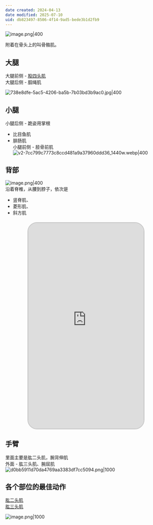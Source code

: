 ```yaml
---
date created: 2024-04-13
date modified: 2025-07-10
uid: db823497-8506-4f14-9ad5-bede3b1d2fb9
---
```


![image.png|400](https://imagehosting4picgo.oss-cn-beijing.aliyuncs.com/imagehosting/fix-dir%2Fpicgo%2Fpicgo-clipboard-images%2F2024%2F04%2F20%2F13-23-59-4b471c17b5bec92054f13a59add9847e-20240420132359-4526ef.png?x-oss-process=image/resize,l_400)

附着在骨头上的叫骨骼肌。

<!-- more -->

## 大腿

大腿前侧 - [股四头肌](股四头肌.md)  
大腿后侧 - 腘绳肌

![738e8dfe-5ac5-4206-ba5b-7b03bd3b9ac0.jpg|400](https://imagehosting4picgo.oss-cn-beijing.aliyuncs.com/imagehosting/fix-dir%2Fliuyishou%2Ftmp%2F2024%2F04%2F13%2F18-28-17-b3d9b92c8f26e413eac5bcb58afad389-738e8dfe-5ac5-4206-ba5b-7b03bd3b9ac0-193bd4.jpg)

## 小腿

小腿后侧 - 跪姿用掌根

- 比目鱼肌
- 腓肠肌  
小腿前侧 - 胫骨前肌  
![v2-7cc799c7773c8ccd481a9a37960ddd36_1440w.webp|400](https://imagehosting4picgo.oss-cn-beijing.aliyuncs.com/imagehosting/fix-dir%2Fliuyishou%2Ftmp%2F2024%2F04%2F13%2F18-31-18-4a5aecaa979e8c44473cd6da78c8e649-v2-7cc799c7773c8ccd481a9a37960ddd36_1440w-2f62e6.webp)

## 背部

![image.png|400](https://imagehosting4picgo.oss-cn-beijing.aliyuncs.com/imagehosting/fix-dir%2Fpicgo%2Fpicgo-clipboard-images%2F2024%2F04%2F13%2F18-32-45-649de58f090c93299a606fccff39d2cd-20240413183244-b69ff7.png)  
沿着脊椎，从腰到脖子，依次是

- 竖脊肌、
- 菱形肌、
- 斜方肌
<iframe src="https://imagehosting4picgo.oss-cn-beijing.aliyuncs.com/imagehosting/fix-dir%2F9e20f478899dc29eb19741386f9343c8%2FVideo%2F2024%2F04%2F14%2F02-16-11-c92bc4cc3db6f6d9b6d00d1f674bad7f-500_1713025303-b270a2.mp4" allowfullscreen="true" style="border-radius: 30px; overflow: hidden; border: 3px solid #ccc; width: 360px; height: 640px; display: block; margin: 20px auto; aspect-ratio: 9 / 16;" frameborder="0"></iframe>

## 手臂

里面主要是肱二头肌，腕背伸肌  
外面 - 肱三头肌、腕屈肌  
![d0bb5911d70da4769aa3383df7cc5094.png|1000](https://imagehosting4picgo.oss-cn-beijing.aliyuncs.com/imagehosting/fix-dir%2Fliuyishou%2Ftmp%2F2024%2F04%2F13%2F19-30-38-2f9506d56cdf61d0061d8e06c1868777-d0bb5911d70da4769aa3383df7cc5094-3fb3fa.png)

## 各个部位的最佳动作

[肱二头肌](肱二头肌.md)  
[肱三头肌](肱三头肌.md)

![image.png|1000](https://imagehosting4picgo.oss-cn-beijing.aliyuncs.com/imagehosting/fix-dir%2Fpicgo%2Fpicgo-clipboard-images%2F2024%2F07%2F03%2F16-27-18-3906ca59cde43d10eafd53be75e8ad71-20240703162717-34e3e2.png)
